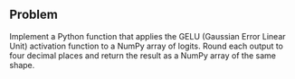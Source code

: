 ## Problem

Implement a Python function that applies the GELU (Gaussian Error Linear Unit) activation function to a NumPy array of logits. Round each output to four decimal places and return the result as a NumPy array of the same shape.